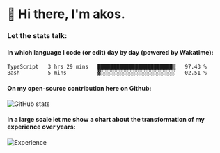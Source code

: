 # 👋 Hi there, I'm akos. 


### Let the stats talk:


#### In which language I code (or edit) day by day (powered by Wakatime): 

<!--START_SECTION:waka-->
```text
TypeScript   3 hrs 29 mins   ████████████████████████▒   97.43 % 
Bash         5 mins          ▓░░░░░░░░░░░░░░░░░░░░░░░░   02.51 % 
```
<!--END_SECTION:waka-->

#### On my open-source contribution here on Github:
 
![GitHub stats](https://github-readme-stats.vercel.app/api?username=akosbalasko)

#### In a large scale let me show a chart about the transformation of my experience over years:   

![Experience](https://cr-skills-chart-widget.azurewebsites.net/api/api?username=akosbalasko)
